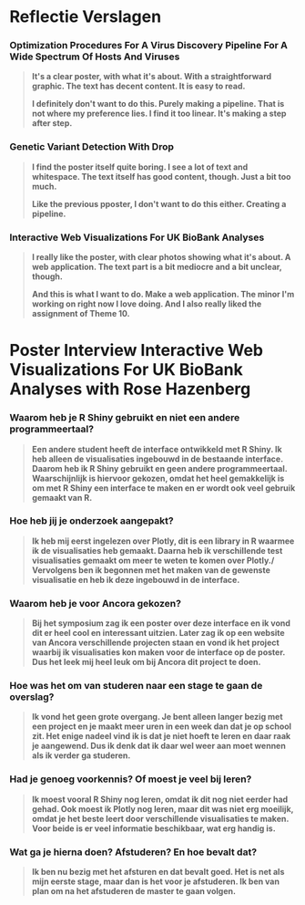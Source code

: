 # Reflectie Verslagen

### Optimization Procedures For A Virus Discovery Pipeline For A Wide Spectrum Of Hosts And Viruses

> **It's a clear poster, with what it's about. With a straightforward graphic. The text has decent content. It is easy to read.**
> 
> **I definitely don't want to do this. Purely making a pipeline. That is not where my preference lies. I find it too linear. It's making a step after step.**

### Genetic Variant Detection With Drop

> **I find the poster itself quite boring. I see a lot of text and whitespace. The text itself has good content, though. Just a bit too much.**
> 
> **Like the previous pposter, I don't want to do this either. Creating a pipeline.**

### Interactive Web Visualizations For UK BioBank Analyses

> **I really like the poster, with clear photos showing what it's about. A web application. The text part is a bit mediocre and a bit unclear, though.**
> 
> **And this is what I want to do. Make a web application. The minor I'm working on right now I love doing. And I also really liked the assignment of Theme 10.**


# Poster Interview Interactive Web Visualizations For UK BioBank Analyses with Rose Hazenberg

### Waarom heb je R Shiny gebruikt en niet een andere programmeertaal?

> **Een andere student heeft de interface ontwikkeld met R Shiny. Ik heb alleen de visualisaties ingebouwd in de bestaande interface. Daarom heb ik R Shiny gebruikt en geen andere programmeertaal. Waarschijnlijk is hiervoor gekozen, omdat het heel gemakkelijk is om met R Shiny een interface te maken en er wordt ook veel gebruik gemaakt van R.**

### Hoe heb jij je onderzoek aangepakt?

> **Ik heb mij eerst ingelezen over Plotly, dit is een library in R waarmee ik de visualisaties heb gemaakt. Daarna heb ik verschillende test visualisaties gemaakt om meer te weten te komen over Plotly./ Vervolgens ben ik begonnen met het maken van de gewenste visualisatie en heb ik deze ingebouwd in de interface.**

### Waarom heb je voor Ancora gekozen?

> **Bij het symposium zag ik een poster over deze interface en ik vond dit er heel cool en interessant uitzien. Later zag ik op een website van Ancora verschillende projecten staan en vond ik het project waarbij ik visualisaties kon maken voor de interface op de poster. Dus het leek mij heel leuk om bij Ancora dit project te doen.**

### Hoe was het om van studeren naar een stage te gaan de overslag?

> **Ik vond het geen grote overgang. Je bent alleen langer bezig met een project en je maakt meer uren in een week dan dat je op school zit. Het enige nadeel vind ik is dat je niet hoeft te leren en daar raak je aangewend. Dus ik denk dat ik daar wel weer aan moet wennen als ik verder ga studeren.**

### Had je genoeg voorkennis? Of moest je veel bij leren?

> **Ik moest vooral R Shiny nog leren, omdat ik dit nog niet eerder had gehad. Ook moest ik Plotly nog leren, maar dit was niet erg moeilijk, omdat je het beste leert door verschillende visualisaties te maken. Voor beide is er veel informatie beschikbaar, wat erg handig is.**

### Wat ga je hierna doen? Afstuderen? En hoe bevalt dat?

> **Ik ben nu bezig met het afsturen en dat bevalt goed. Het is net als mijn eerste stage, maar dan is het voor je afstuderen. Ik ben van plan om na het afstuderen de master te gaan volgen.** 
